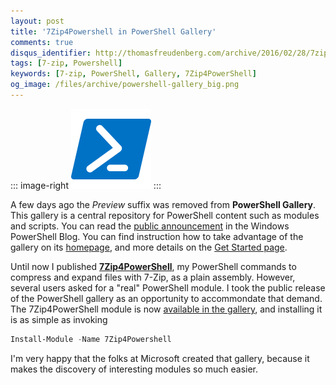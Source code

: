 ```yaml
---
layout: post
title: '7Zip4Powershell in PowerShell Gallery'
comments: true
disqus_identifier: http://thomasfreudenberg.com/archive/2016/02/28/7zip4powershell-in-powershell-gallery/
tags: [7-zip, Powershell]
keywords: [7-zip, PowerShell, Gallery, 7Zip4PowerShell]
og_image: /files/archive/powershell-gallery_big.png
---
```


::: image-right
![PowerShell Gallery Logo](/files/archive/powershell-gallery.png)
:::

A few days ago the *Preview* suffix was removed from **PowerShell
Gallery**. This gallery is a central repository for PowerShell content
such as modules and scripts. You can read the [public
announcement](https://blogs.msdn.microsoft.com/powershell/2016/02/25/the-powershell-gallery-is-public/)
in the Windows PowerShell Blog. You can find instruction how to take
advantage of the gallery on its
[homepage](https://www.powershellgallery.com/), and more details on the [Get Started page](https://www.powershellgallery.com/GettingStarted?section=Get%20Started).

Until now I published
**[7Zip4PowerShell](https://github.com/thoemmi/7Zip4Powershell)**, my
PowerShell commands to compress and expand files with 7-Zip, as a plain
assembly. However, several users asked for a "real" PowerShell module. I took
the public release of the PowerShell gallery as an opportunity to
accommondate that demand. The 7Zip4PowerShell module is now [available
in the
gallery](https://www.powershellgallery.com/packages/7Zip4Powershell/1.2.0),
and installing it is as simple as invoking

``` powershell
Install-Module -Name 7Zip4Powershell
```

I'm very happy that the folks at Microsoft created that gallery, because it makes the discovery of interesting modules so much easier.